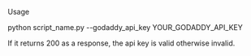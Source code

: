 Usage

python script_name.py --godaddy_api_key YOUR_GODADDY_API_KEY 

If it returns 200 as a response, the api key is valid otherwise invalid.
